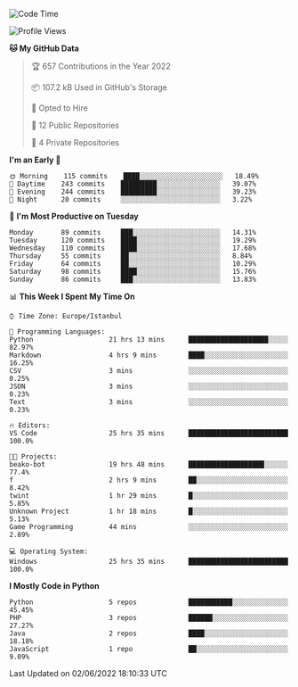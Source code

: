 <!--START_SECTION:waka-->
![Code Time](http://img.shields.io/badge/Code%20Time-269%20hrs%2021%20mins-blue)

![Profile Views](http://img.shields.io/badge/Profile%20Views-0-blue)

**🐱 My GitHub Data** 

> 🏆 657 Contributions in the Year 2022
 > 
> 📦 107.2 kB Used in GitHub's Storage 
 > 
> 💼 Opted to Hire
 > 
> 📜 12 Public Repositories 
 > 
> 🔑 4 Private Repositories  
 > 
**I'm an Early 🐤** 

```text
🌞 Morning    115 commits    ████░░░░░░░░░░░░░░░░░░░░░   18.49% 
🌆 Daytime    243 commits    █████████░░░░░░░░░░░░░░░░   39.07% 
🌃 Evening    244 commits    █████████░░░░░░░░░░░░░░░░   39.23% 
🌙 Night      20 commits     ░░░░░░░░░░░░░░░░░░░░░░░░░   3.22%

```
📅 **I'm Most Productive on Tuesday** 

```text
Monday       89 commits     ███░░░░░░░░░░░░░░░░░░░░░░   14.31% 
Tuesday      120 commits    ████░░░░░░░░░░░░░░░░░░░░░   19.29% 
Wednesday    110 commits    ████░░░░░░░░░░░░░░░░░░░░░   17.68% 
Thursday     55 commits     ██░░░░░░░░░░░░░░░░░░░░░░░   8.84% 
Friday       64 commits     ██░░░░░░░░░░░░░░░░░░░░░░░   10.29% 
Saturday     98 commits     ████░░░░░░░░░░░░░░░░░░░░░   15.76% 
Sunday       86 commits     ███░░░░░░░░░░░░░░░░░░░░░░   13.83%

```


📊 **This Week I Spent My Time On** 

```text
⌚︎ Time Zone: Europe/Istanbul

💬 Programming Languages: 
Python                   21 hrs 13 mins      ████████████████████░░░░░   82.97% 
Markdown                 4 hrs 9 mins        ████░░░░░░░░░░░░░░░░░░░░░   16.25% 
CSV                      3 mins              ░░░░░░░░░░░░░░░░░░░░░░░░░   0.25% 
JSON                     3 mins              ░░░░░░░░░░░░░░░░░░░░░░░░░   0.23% 
Text                     3 mins              ░░░░░░░░░░░░░░░░░░░░░░░░░   0.23%

🔥 Editors: 
VS Code                  25 hrs 35 mins      █████████████████████████   100.0%

🐱‍💻 Projects: 
beako-bot                19 hrs 48 mins      ███████████████████░░░░░░   77.4% 
f                        2 hrs 9 mins        ██░░░░░░░░░░░░░░░░░░░░░░░   8.42% 
twint                    1 hr 29 mins        █░░░░░░░░░░░░░░░░░░░░░░░░   5.85% 
Unknown Project          1 hr 18 mins        █░░░░░░░░░░░░░░░░░░░░░░░░   5.13% 
Game Programming         44 mins             ░░░░░░░░░░░░░░░░░░░░░░░░░   2.89%

💻 Operating System: 
Windows                  25 hrs 35 mins      █████████████████████████   100.0%

```

**I Mostly Code in Python** 

```text
Python                   5 repos             ███████████░░░░░░░░░░░░░░   45.45% 
PHP                      3 repos             ██████░░░░░░░░░░░░░░░░░░░   27.27% 
Java                     2 repos             ████░░░░░░░░░░░░░░░░░░░░░   18.18% 
JavaScript               1 repo              ██░░░░░░░░░░░░░░░░░░░░░░░   9.09%

```



 Last Updated on 02/06/2022 18:10:33 UTC
<!--END_SECTION:waka-->

<!--
**3nws/3nws** is a ✨ _special_ ✨ repository because its `README.md` (this file) appears on your GitHub profile.

Here are some ideas to get you started:

- 🔭 I’m currently working on ...
- 🌱 I’m currently learning ...
- 👯 I’m looking to collaborate on ...
- 🤔 I’m looking for help with ...
- 💬 Ask me about ...
- 📫 How to reach me: ...
- 😄 Pronouns: ...
- ⚡ Fun fact: ...
-->
